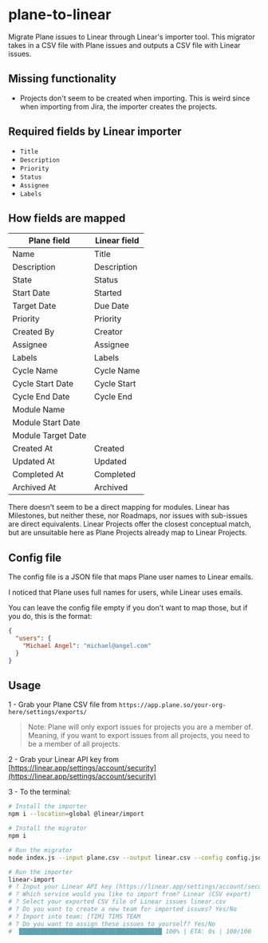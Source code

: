 # plane-to-linear

Migrate Plane issues to Linear through Linear's importer tool. This migrator takes in a CSV file with Plane issues and outputs a CSV file with Linear issues.

## Missing functionality

- Projects don't seem to be created when importing. This is weird since when importing from Jira, the importer creates the projects.

## Required fields by Linear importer

- `Title`
- `Description`
- `Priority`
- `Status`
- `Assignee`
- `Labels`

## How fields are mapped

| Plane field        | Linear field |
| ------------------ | ------------ |
| Name               | Title        |
| Description        | Description  |
| State              | Status       |
| Start Date         | Started      |
| Target Date        | Due Date     |
| Priority           | Priority     |
| Created By         | Creator      |
| Assignee           | Assignee     |
| Labels             | Labels       |
| Cycle Name         | Cycle Name   |
| Cycle Start Date   | Cycle Start  |
| Cycle End Date     | Cycle End    |
| Module Name        |              |
| Module Start Date  |              |
| Module Target Date |              |
| Created At         | Created      |
| Updated At         | Updated      |
| Completed At       | Completed    |
| Archived At        | Archived     |

There doesn't seem to be a direct mapping for modules. Linear has Milestones, but neither these, nor Roadmaps, nor issues with sub-issues are direct equivalents. Linear Projects offer the closest conceptual match, but are unsuitable here as Plane Projects already map to Linear Projects.

## Config file

The config file is a JSON file that maps Plane user names to Linear emails.

I noticed that Plane uses full names for users, while Linear uses emails.

You can leave the config file empty if you don't want to map those, but if you do, this is the format:

```json
{
  "users": {
    "Michael Angel": "michael@angel.com"
  }
}
```

## Usage

1 - Grab your Plane CSV file from `https://app.plane.so/your-org-here/settings/exports/`

   > Note: Plane will only export issues for projects you are a member of. Meaning, if you want to export issues from all projects, you need to be a member of all projects.

2 - Grab your Linear API key from [https://linear.app/settings/account/security](https://linear.app/settings/account/security)

3 - To the terminal:

```bash
# Install the importer
npm i --location=global @linear/import

# Install the migrator
npm i

# Run the migrator
node index.js --input plane.csv --output linear.csv --config config.json

# Run the importer
linear-import
# ? Input your Linear API key (https://linear.app/settings/account/security) api_key_here
# ? Which service would you like to import from? Linear (CSV export)
# ? Select your exported CSV file of Linear issues linear.csv
# ? Do you want to create a new team for imported issues? Yes/No
# ? Import into team: [TIM] TIMS TEAM
# ? Do you want to assign these issues to yourself? Yes/No
#  ████████████████████████████████████████ 100% | ETA: 0s | 100/100
```
